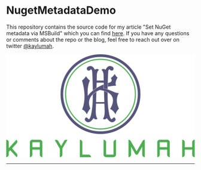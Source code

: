 # NugetMetadataDemo

This repository contains the source code for my article "Set NuGet metadata via MSBuild" which you can find [here](https://kaylumah.nl/2021/03/27/set-nuget-metadata-via-msbuild.html).
If you have any questions or comments about the repo or the blog, feel free to reach out over on twitter [@kaylumah](https://twitter.com/kaylumah).

![Kaylumah Logo](logo.svg)

---
